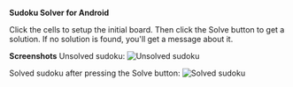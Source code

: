 **Sudoku Solver for Android**

Click the cells to setup the initial board. Then click the Solve button to get a solution. If no solution is found, you'll get a message about it.

**Screenshots**
Unsolved sudoku:
![Unsolved sudoku](/screen_unsolved.jpg?raw=true)

Solved sudoku after pressing the Solve button:
![Solved sudoku](/screen_solved.jpg?raw=true)

